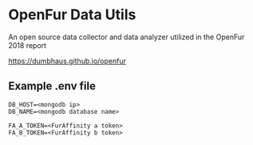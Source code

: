 # OpenFur Data Utils

An open source data collector and data analyzer utilized in the OpenFur 2018
report

https://dumbhaus.github.io/openfur

## Example .env file

```
DB_HOST=<mongodb ip>
DB_NAME=<mongodb database name>

FA_A_TOKEN=<FurAffinity a token>
FA_B_TOKEN=<FurAffinity b token>
```
